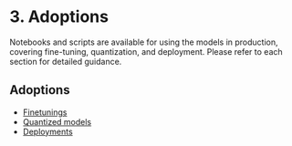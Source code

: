 # 3. Adoptions

Notebooks and scripts are available for using the models in production, covering fine-tuning, quantization, and deployment. Please refer to each section for detailed guidance.

## Adoptions
- [Finetunings](https://github.com/RobustIntelligence/foundation-ai-cookbook/tree/main/3_adoptions/finetuning)
- [Quantized models](https://github.com/RobustIntelligence/foundation-ai-cookbook/tree/main/3_adoptions/quantization)
- [Deployments](https://github.com/RobustIntelligence/foundation-ai-cookbook/tree/main/3_adoptions/deployment)
